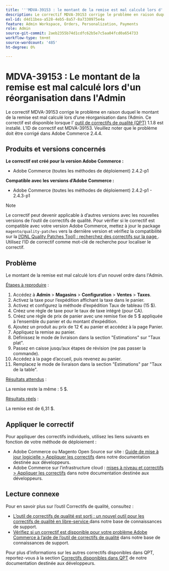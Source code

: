 ```yaml
---
title: '''MDVA-39153 : le montant de la remise est mal calculé lors d''une réorganisation dans l''administrateur'''
description: Le correctif MDVA-39153 corrige le problème en raison duquel le montant de la remise est mal calculé lors d’une réorganisation dans l’Admin. Ce correctif est disponible lorsque l’[outil de correctifs de qualité (QPT)](/help/announcements/adobe-commerce-announcements/magento-quality-patches-released-new-tool-to-self-serve-quality-patches.md) 1.1.8 est installé. L’ID de correctif est MDVA-39153. Veuillez noter que le problème doit être corrigé dans Adobe Commerce 2.4.4.
exl-id: d4d11bea-a528-4eb5-8a57-8a7330975e4a
feature: Admin Workspace, Orders, Personalization, Payments
role: Admin
source-git-commit: 2aeb2355b74d1cdfc62b5e7c5aa04fcd0a654733
workflow-type: tm+mt
source-wordcount: '485'
ht-degree: 0%

---
```


# MDVA-39153 : Le montant de la remise est mal calculé lors d&#39;un réorganisation dans l&#39;Admin

Le correctif MDVA-39153 corrige le problème en raison duquel le montant de la remise est mal calculé lors d’une réorganisation dans l’Admin. Ce correctif est disponible lorsque l’ [outil de correctifs de qualité (QPT)](/help/announcements/adobe-commerce-announcements/magento-quality-patches-released-new-tool-to-self-serve-quality-patches.md) 1.1.8 est installé. L’ID de correctif est MDVA-39153. Veuillez noter que le problème doit être corrigé dans Adobe Commerce 2.4.4.

## Produits et versions concernés

**Le correctif est créé pour la version Adobe Commerce :**

* Adobe Commerce (toutes les méthodes de déploiement) 2.4.2-p1

**Compatible avec les versions d’Adobe Commerce :**

* Adobe Commerce (toutes les méthodes de déploiement) 2.4.2-p1 - 2.4.3-p1

>[!NOTE]
>
>Le correctif peut devenir applicable à d’autres versions avec les nouvelles versions de l’outil de correctifs de qualité. Pour vérifier si le correctif est compatible avec votre version Adobe Commerce, mettez à jour le package `magento/quality-patches` vers la dernière version et vérifiez la compatibilité sur la [[!DNL Quality Patches Tool] : recherchez des correctifs sur la page ](https://experienceleague.adobe.com/tools/commerce-quality-patches/index.html?lang=fr). Utilisez l’ID de correctif comme mot-clé de recherche pour localiser le correctif.

## Problème

Le montant de la remise est mal calculé lors d&#39;un nouvel ordre dans l&#39;Admin.

<u>Étapes à reproduire</u> :

1. Accédez à **Admin** > **Magasins** > **Configuration** > **Ventes** > **Taxes**.
1. Activez la taxe pour l’expédition affichant la taxe dans le panier.
1. Activez et configurez la méthode d’expédition Taux de tableau (15 $).
1. Créez une règle de taxe pour le taux de taxe intégré (pour CA).
1. Créez une règle de prix de panier avec une remise fixe de 5 $ appliquée à l’ensemble du panier et du montant d’expédition.
1. Ajoutez un produit au prix de 12 € au panier et accédez à la page Panier.
1. Appliquez la remise au panier.
1. Définissez le mode de livraison dans la section &quot;Estimations&quot; sur &quot;Taux plat&quot;.
1. Passez en caisse jusqu’aux étapes de révision (ne pas passer la commande).
1. Accédez à la page d’accueil, puis revenez au panier.
1. Remplacez le mode de livraison dans la section &quot;Estimations&quot; par &quot;Taux de la table&quot;.

<u>Résultats attendus</u> :

La remise reste la même : 5 $.

<u>Résultats réels</u> :

La remise est de 6,31 $.

## Appliquer le correctif

Pour appliquer des correctifs individuels, utilisez les liens suivants en fonction de votre méthode de déploiement :

* Adobe Commerce ou Magento Open Source sur site : [Guide de mise à jour logicielle > Appliquer les correctifs](https://experienceleague.adobe.com/fr/docs/commerce-operations/tools/quality-patches-tool/usage) dans notre documentation destinée aux développeurs.
* Adobe Commerce sur l’infrastructure cloud : [mises à niveau et correctifs > Appliquer les correctifs](https://experienceleague.adobe.com/fr/docs/commerce-cloud-service/user-guide/develop/upgrade/apply-patches) dans notre documentation destinée aux développeurs.

## Lecture connexe

Pour en savoir plus sur l’outil Correctifs de qualité, consultez :

* [ L’outil de correctifs de qualité est sorti : un nouvel outil pour les correctifs de qualité en libre-service ](/help/announcements/adobe-commerce-announcements/magento-quality-patches-released-new-tool-to-self-serve-quality-patches.md) dans notre base de connaissances de support.
* [Vérifiez si un correctif est disponible pour votre problème Adobe Commerce à l’aide de l’outil de correctifs de qualité](/help/support-tools/patches-available-in-qpt-tool/check-patch-for-magento-issue-with-magento-quality-patches.md) dans notre base de connaissances de support.

Pour plus d’informations sur les autres correctifs disponibles dans QPT, reportez-vous à la section [Correctifs disponibles dans QPT](https://experienceleague.adobe.com/tools/commerce-quality-patches/index.html?lang=fr) de notre documentation destinée aux développeurs.
